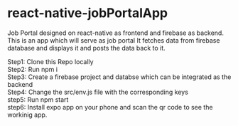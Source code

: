 # react-native-jobPortalApp
Job Portal designed on react-native as frontend and firebase as backend.
This is an app which will serve as job portal 
It fetches data from firebase database and displays it and posts the data back to it.

Step1: Clone this Repo locally <br/>
Step2: Run npm i <br/>
Step3: Create a firebase project and databse which can be integrated as the backend<br/>
Step4: Change the src/env.js file with the corresponding keys<br/>
step5: Run npm start <br/>
step6: Install expo app on your phone and scan the qr code to see the workinig app.<br/>
